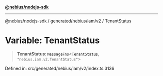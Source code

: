 [**@nebius/nodejs-sdk**](../../../../../README.md)

***

[@nebius/nodejs-sdk](../../../../../README.md) / [generated/nebius/iam/v2](../README.md) / TenantStatus

# Variable: TenantStatus

> **TenantStatus**: [`MessageFns`](../../../../../runtime/protos/core/interfaces/MessageFns.md)\<[`TenantStatus`](../interfaces/TenantStatus.md), `"nebius.iam.v2.TenantStatus"`\>

Defined in: src/generated/nebius/iam/v2/index.ts:3136
